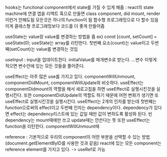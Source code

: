 hooks는 functional component에서 state를 가질 수 있게 해줌 : react의 state machine에 연결
앱을 리액트 훅으로 만들면 class component, did mount, render이런거 안해도됨
모든것은 하나의 function이 됨
함수형 프로그래밍으로 다 할수 있음 이게 클래스형 프로그래밍보다 코드를 더 좋게 만들어줌

useState는 value랑 value를 변경하는 방법을 줌
ex) const [count, setCount] = useState(0);
useState는 array를 리턴한다. 첫번째 요소(count)는 value이고 두번째(setCount)는 value를 변경하는 것임

useInput : input을 업데이트한다.
initialValue를 매개변수로 받는다.
...변수 이렇게 적으면 변수안에 있는 모든 것들을 풀어준다.

useEffect는 아주 많은 use를 가지고 있다. componentWillUnmount, componentDidMount, componentWillUpdate와 비슷하다.
useEffect는 componentDidmount의 역할을 해서 새로고침을 하면 useEffect로 실행시킨것을 실행시킨다.
또한 componentDidUpdate의 역할도 하기 때문에 어떤 변화가 생기면 또 useEffect로 실행시킨것을 실행시킨다.
useEffect는 2개의 인자를 받는데 첫번째는 function으로써의 effect이고
두번째 인자는 dependency이다. dependency가 있다면 effect는 dependency리스트에 있는 값일 때만 값이 변하도록 활성화 된다.
빈 dependency는 mount때에만 쓰고 update때는 안쓴다는 뜻
또한 useEffect는 function을 리턴한다.
componentWillUnmount때

reference : 기본적으로 우리의 component의 어떤 부분을 선택할 수 있는 방법(document.getElementByID를 사용한 것과 같음)
react에 있는 모든 component는 reference element를 가지고 있다. -> useRef로 가능

